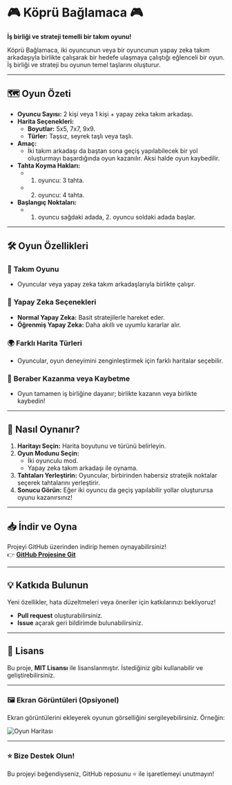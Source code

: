 # 🎮 Köprü Bağlamaca 🎮  
**İş birliği ve strateji temelli bir takım oyunu!**

Köprü Bağlamaca, iki oyuncunun veya bir oyuncunun yapay zeka takım arkadaşıyla birlikte çalışarak bir hedefe ulaşmaya çalıştığı eğlenceli bir oyun. İş birliği ve strateji bu oyunun temel taşlarını oluşturur.

---

## 🗺️ Oyun Özeti  

- **Oyuncu Sayısı:** 2 kişi veya 1 kişi + yapay zeka takım arkadaşı.  
- **Harita Seçenekleri:**
  - **Boyutlar:** 5x5, 7x7, 9x9.
  - **Türler:** Taşsız, seyrek taşlı veya taşlı.  
- **Amaç:** 
  - İki takım arkadaşı da baştan sona geçiş yapılabilecek bir yol oluşturmayı başardığında oyun kazanılır. Aksi halde oyun kaybedilir.  
- **Tahta Koyma Hakları:** 
  - 1. oyuncu: 3 tahta.  
  - 2. oyuncu: 4 tahta.  
- **Başlangıç Noktaları:**
  - 1. oyuncu sağdaki adada, 2. oyuncu soldaki adada başlar.  

---

## 🛠️ Oyun Özellikleri  

### 🎲 **Takım Oyunu**  
- Oyuncular veya yapay zeka takım arkadaşlarıyla birlikte çalışır.  

### 🤖 **Yapay Zeka Seçenekleri**  
- **Normal Yapay Zeka:** Basit stratejilerle hareket eder.  
- **Öğrenmiş Yapay Zeka:** Daha akıllı ve uyumlu kararlar alır.  

### 🌍 **Farklı Harita Türleri**  
- Oyuncular, oyun deneyimini zenginleştirmek için farklı haritalar seçebilir.  

### 🧩 **Beraber Kazanma veya Kaybetme**  
- Oyun tamamen iş birliğine dayanır; birlikte kazanın veya birlikte kaybedin!  

---

## 🚀 Nasıl Oynanır?

1. **Haritayı Seçin:** Harita boyutunu ve türünü belirleyin.  
2. **Oyun Modunu Seçin:** 
   - İki oyunculu mod.  
   - Yapay zeka takım arkadaşı ile oynama.  
3. **Tahtaları Yerleştirin:** Oyuncular, birbirinden habersiz stratejik noktalar seçerek tahtalarını yerleştirir.  
4. **Sonucu Görün:** Eğer iki oyuncu da geçiş yapılabilir yollar oluşturursa oyunu kazanırsınız!

---

## 📥 İndir ve Oyna  
Projeyi GitHub üzerinden indirip hemen oynayabilirsiniz!  
👉 **[GitHub Projesine Git](#)**  

---

## 💡 Katkıda Bulunun  
Yeni özellikler, hata düzeltmeleri veya öneriler için katkılarınızı bekliyoruz!  
- **Pull request** oluşturabilirsiniz.  
- **Issue** açarak geri bildirimde bulunabilirsiniz.

---

## 📜 Lisans  
Bu proje, **MIT Lisansı** ile lisanslanmıştır. İstediğiniz gibi kullanabilir ve geliştirebilirsiniz.  

---

### 🖼️ Ekran Görüntüleri (Opsiyonel)  
Ekran görüntülerini ekleyerek oyunun görselliğini sergileyebilirsiniz. Örneğin:  

![Oyun Haritası](https://prnt.sc/qxmMVuddifpy)

---

### ⭐ Bize Destek Olun!  
Bu projeyi beğendiyseniz, GitHub reposunu ⭐ ile işaretlemeyi unutmayın!

